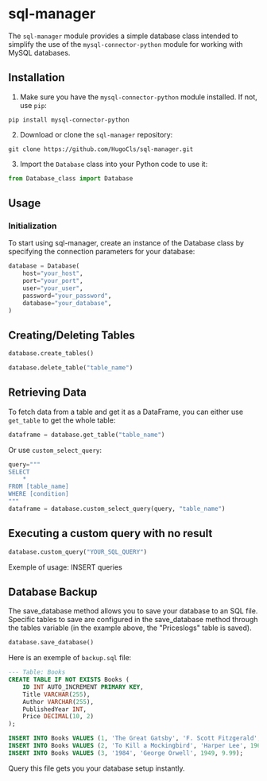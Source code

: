 # sql-manager

The `sql-manager` module provides a simple database class intended to simplify the use of the `mysql-connector-python` module for working with MySQL databases.

## Installation
 
1. Make sure you have the `mysql-connector-python` module installed. If not, use `pip`:
```
pip install mysql-connector-python
```


2. Download or clone the `sql-manager` repository:
```
git clone https://github.com/HugoCls/sql-manager.git
```
3. Import the `Database` class into your Python code to use it:

```python
from Database_class import Database
```
## Usage
### Initialization

To start using sql-manager, create an instance of the Database class by specifying the connection parameters for your database:

```python
database = Database(
	host="your_host",
	port="your_port",
	user="your_user",
	password="your_password",
	database="your_database",
)
```
## Creating/Deleting Tables
```python
database.create_tables()

database.delete_table("table_name")
```
## Retrieving Data
To fetch data from a table and get it as a DataFrame, you can either use ```get_table``` to get the whole table:

```python
dataframe = database.get_table("table_name")
```

Or use ```custom_select_query```:

```python
query="""
SELECT
	*
FROM [table_name]
WHERE [condition]
"""
dataframe = database.custom_select_query(query, "table_name")
```

## Executing a custom query with no result
```python
database.custom_query("YOUR_SQL_QUERY")
```
Exemple of usage: INSERT queries

## Database Backup
The save_database method allows you to save your database to an SQL file. Specific tables to save are configured in the save_database method through the tables variable (in the example above, the "Priceslogs" table is saved).

```python
database.save_database()
```
Here is an exemple of ```backup.sql``` file:
```sql
--- Table: Books
CREATE TABLE IF NOT EXISTS Books (
    ID INT AUTO_INCREMENT PRIMARY KEY,
    Title VARCHAR(255),
    Author VARCHAR(255),
    PublishedYear INT,
    Price DECIMAL(10, 2)
);

INSERT INTO Books VALUES (1, 'The Great Gatsby', 'F. Scott Fitzgerald', 1925, 12.99);
INSERT INTO Books VALUES (2, 'To Kill a Mockingbird', 'Harper Lee', 1960, 14.95);
INSERT INTO Books VALUES (3, '1984', 'George Orwell', 1949, 9.99);
```
Query this file gets you your database setup instantly.
